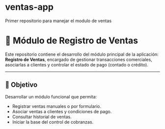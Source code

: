 # ventas-app
Primer repositorio para manejar el modulo de ventas

# 🧾 Módulo de Registro de Ventas

Este repositorio contiene el desarrollo del módulo principal de la aplicación: **Registro de Ventas**, encargado de gestionar transacciones comerciales, asociarlas a clientes y controlar el estado de pago (contado o crédito).

---

## 🎯 Objetivo

Desarrollar un módulo funcional que permita:

- Registrar ventas manuales o por formulario.
- Asociar ventas a clientes y condiciones de pago.
- Consultar historial de ventas.
- Iniciar la base del control de cobranzas.
